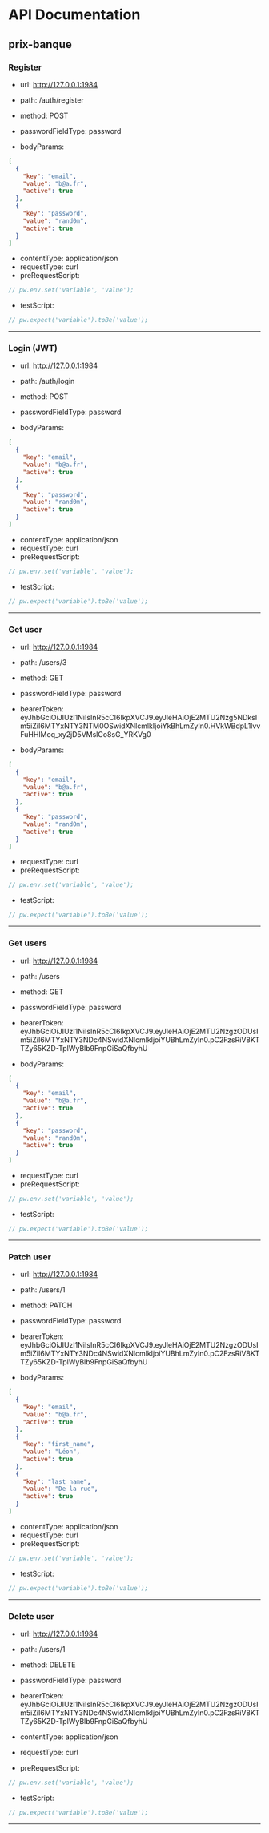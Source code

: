 # API Documentation

## prix-banque
### Register
 - url: http://127.0.0.1:1984
 - path: /auth/register
 - method: POST
 - passwordFieldType: password


 - bodyParams:
```json
[
  {
    "key": "email",
    "value": "b@a.fr",
    "active": true
  },
  {
    "key": "password",
    "value": "rand0m",
    "active": true
  }
]
```

 - contentType: application/json
 - requestType: curl
 - preRequestScript:
```javascript
// pw.env.set('variable', 'value');
```
 - testScript:
```javascript
// pw.expect('variable').toBe('value');
```
---
### Login (JWT)
 - url: http://127.0.0.1:1984
 - path: /auth/login
 - method: POST
 - passwordFieldType: password


 - bodyParams:
```json
[
  {
    "key": "email",
    "value": "b@a.fr",
    "active": true
  },
  {
    "key": "password",
    "value": "rand0m",
    "active": true
  }
]
```

 - contentType: application/json
 - requestType: curl
 - preRequestScript:
```javascript
// pw.env.set('variable', 'value');
```
 - testScript:
```javascript
// pw.expect('variable').toBe('value');
```
---
### Get user
 - url: http://127.0.0.1:1984
 - path: /users/3
 - method: GET
 - passwordFieldType: password
 - bearerToken: eyJhbGciOiJIUzI1NiIsInR5cCI6IkpXVCJ9.eyJleHAiOjE2MTU2Nzg5NDksIm5iZiI6MTYxNTY3NTM0OSwidXNlcmlkIjoiYkBhLmZyIn0.HVkWBdpL1lvvFuHHlMoq_xy2jD5VMslCo8sG_YRKVg0


 - bodyParams:
```json
[
  {
    "key": "email",
    "value": "b@a.fr",
    "active": true
  },
  {
    "key": "password",
    "value": "rand0m",
    "active": true
  }
]
```
 - requestType: curl
 - preRequestScript:
```javascript
// pw.env.set('variable', 'value');
```
 - testScript:
```javascript
// pw.expect('variable').toBe('value');
```
---
### Get users
 - url: http://127.0.0.1:1984
 - path: /users
 - method: GET
 - passwordFieldType: password
 - bearerToken: eyJhbGciOiJIUzI1NiIsInR5cCI6IkpXVCJ9.eyJleHAiOjE2MTU2NzgzODUsIm5iZiI6MTYxNTY3NDc4NSwidXNlcmlkIjoiYUBhLmZyIn0.pC2FzsRiV8KTTZy65KZD-TplWyBlb9FnpGiSaQfbyhU


 - bodyParams:
```json
[
  {
    "key": "email",
    "value": "b@a.fr",
    "active": true
  },
  {
    "key": "password",
    "value": "rand0m",
    "active": true
  }
]
```
 - requestType: curl
 - preRequestScript:
```javascript
// pw.env.set('variable', 'value');
```
 - testScript:
```javascript
// pw.expect('variable').toBe('value');
```
---
### Patch user
 - url: http://127.0.0.1:1984
 - path: /users/1
 - method: PATCH
 - passwordFieldType: password
 - bearerToken: eyJhbGciOiJIUzI1NiIsInR5cCI6IkpXVCJ9.eyJleHAiOjE2MTU2NzgzODUsIm5iZiI6MTYxNTY3NDc4NSwidXNlcmlkIjoiYUBhLmZyIn0.pC2FzsRiV8KTTZy65KZD-TplWyBlb9FnpGiSaQfbyhU


 - bodyParams:
```json
[
  {
    "key": "email",
    "value": "b@a.fr",
    "active": true
  },
  {
    "key": "first_name",
    "value": "Léon",
    "active": true
  },
  {
    "key": "last_name",
    "value": "De la rue",
    "active": true
  }
]
```

 - contentType: application/json
 - requestType: curl
 - preRequestScript:
```javascript
// pw.env.set('variable', 'value');
```
 - testScript:
```javascript
// pw.expect('variable').toBe('value');
```
---
### Delete user
 - url: http://127.0.0.1:1984
 - path: /users/1
 - method: DELETE
 - passwordFieldType: password
 - bearerToken: eyJhbGciOiJIUzI1NiIsInR5cCI6IkpXVCJ9.eyJleHAiOjE2MTU2NzgzODUsIm5iZiI6MTYxNTY3NDc4NSwidXNlcmlkIjoiYUBhLmZyIn0.pC2FzsRiV8KTTZy65KZD-TplWyBlb9FnpGiSaQfbyhU




 - contentType: application/json
 - requestType: curl
 - preRequestScript:
```javascript
// pw.env.set('variable', 'value');
```
 - testScript:
```javascript
// pw.expect('variable').toBe('value');
```
---

<br/>
